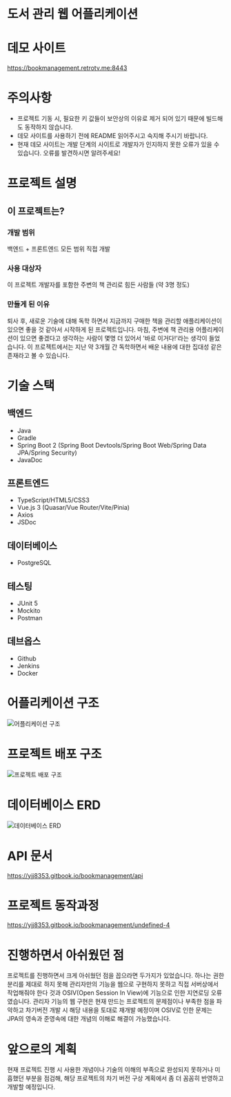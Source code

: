 # 도서 관리 웹 어플리케이션

# 데모 사이트
https://bookmanagement.retrotv.me:8443

# 주의사항
* 프로젝트 기동 시, 필요한 키 값들이 보안상의 이유로 제거 되어 있기 때문에 빌드해도 동작하지 않습니다.
* 데모 사이트를 사용하기 전에 README 읽어주시고 숙지해 주시기 바랍니다.
* 현재 데모 사이트는 개발 단계의 사이트로 개발자가 인지하지 못한 오류가 있을 수 있습니다. 오류를 발견하시면 알려주세요!

# 프로젝트 설명
## 이 프로젝트는?
### 개발 범위
백엔드 + 프론트엔드 모든 범위 직접 개발

### 사용 대상자
이 프로젝트 개발자를 포함한 주변의 책 관리로 힘든 사람들 (약 3명 정도)

### 만들게 된 이유
퇴사 후, 새로운 기술에 대해 독학 하면서 지금까지 구매한 책을 관리할 애플리케이션이 있으면 좋을 것 같아서 시작하게 된 프로젝트입니다. 마침, 주변에 책 관리용 어플리케이션이 있으면 좋겠다고 생각하는 사람이 몇명 더 있어서 '바로 이거다!'라는 생각이 들었습니다. 이 프로젝트에서는 지난 약 3개월 간 독학하면서 배운 내용에 대한 집대성 같은 존재라고 볼 수 있습니다.

# 기술 스택
## 백엔드
* Java
* Gradle
* Spring Boot 2 (Spring Boot Devtools/Spring Boot Web/Spring Data JPA/Spring Security)
* JavaDoc

## 프론트엔드
* TypeScript/HTML5/CSS3
* Vue.js 3 (Quasar/Vue Router/Vite/Pinia)
* Axios
* JSDoc

## 데이터베이스
* PostgreSQL

## 테스팅
* JUnit 5
* Mockito
* Postman

## 데브옵스
* Github
* Jenkins
* Docker

# 어플리케이션 구조
![어플리케이션 구조](https://files.gitbook.com/v0/b/gitbook-x-prod.appspot.com/o/spaces%2FD6dAOCAQfCwTaIXfPRSa%2Fuploads%2FQFPNlwJtNYIVgGSLBivk%2F%ED%94%84%EB%A1%9C%EC%A0%9D%ED%8A%B8%20%EA%B5%AC%EC%A1%B0.png?alt=media&token=4115a839-b15b-492a-9016-a9965030561b)

# 프로젝트 배포 구조
![프로젝트 배포 구조](https://files.gitbook.com/v0/b/gitbook-x-prod.appspot.com/o/spaces%2FD6dAOCAQfCwTaIXfPRSa%2Fuploads%2FJRiPjxRTAx0XtfOmP38h%2F%ED%94%84%EB%A0%88%EC%A0%A0%ED%85%8C%EC%9D%B4%EC%85%981.png?alt=media&token=c62aa5b0-f901-4421-8a1c-f586893852ce)

# 데이터베이스 ERD
![데이터베이스 ERD](https://3571514308-files.gitbook.io/~/files/v0/b/gitbook-x-prod.appspot.com/o/spaces%2FD6dAOCAQfCwTaIXfPRSa%2Fuploads%2FpzSmsXzwLrf3mWbtpPZ0%2Fpostgres-1663133979221.png?alt=media&token=eb2ad741-18eb-4a70-aadf-b5ae688dcfa4)

# API 문서
https://yjj8353.gitbook.io/bookmanagement/api

# 프로젝트 동작과정
https://yjj8353.gitbook.io/bookmanagement/undefined-4

# 진행하면서 아쉬웠던 점
프로젝트를 진행하면서 크게 아쉬웠던 점을 꼽으라면 두가지가 있었습니다. 하나는 권한 분리를 제대로 하지 못해 관리자만의 기능을 웹으로 구현하지 못하고 직접 서버상에서 작업해줘야 한다 것과 OSIV(Open Session In View)에 기능으로 인한 지연로딩 오류 였습니다. 관리자 기능의 웹 구현은 현재 만드는 프로젝트의 문제점이나 부족한 점을 파악하고 차기버전 개발 시 해당 내용을 토대로 재개발 예정이며 OSIV로 인한 문제는 JPA의 영속과 준영속에 대한 개념의 이해로 해결이 가능했습니다.

# 앞으로의 계획
현재 프로젝트 진행 시 사용한 개념이나 기술의 이해의 부족으로 완성되지 못하거나 미흡했던 부분을 점검해, 해당 프로젝트의 차기 버전 구상 계획에서 좀 더 꼼꼼히 반영하고 개발할 예정입니다.
